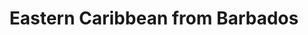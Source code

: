 ---
category: caribbean
title: Eastern Caribbean from Barbados
class: eastern-caribbean-from-barbados
cruiseline: P&O Cruises, Azura
special-info: Special offer
price: 1489
nights: 15
cruise-url: http://www.planetcruise.co.uk/po-cruises/azura/04-february-2017/108385?referrersiteid=970
---